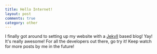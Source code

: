 ```yaml
---
title: Hello Internet!
layout: post
comments: true
category: other
---
```


I finally got around to setting up my website with a [Jekyll](http://jekyllrb.com/) based blog! Yay! It's really awesome! For all the developers out there, go try it! Keep watch for more posts by me in the future!